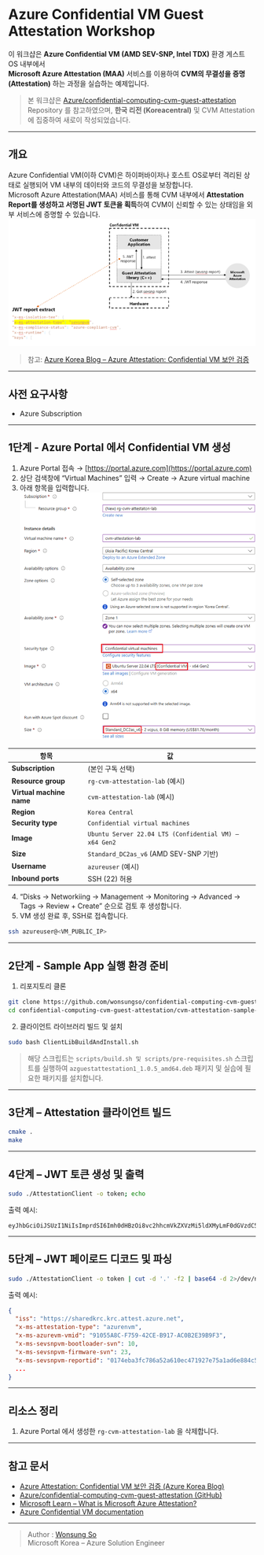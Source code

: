 # Azure Confidential VM Guest Attestation Workshop

이 워크샵은 **Azure Confidential VM (AMD SEV-SNP, Intel TDX)** 환경 게스트 OS 내부에서  
**Microsoft Azure Attestation (MAA)** 서비스를 이용하여 **CVM의 무결성을 증명(Attestation)** 하는 과정을 실습하는 예제입니다.

> 본 워크샵은 [Azure/confidential-computing-cvm-guest-attestation](https://github.com/Azure/confidential-computing-cvm-guest-attestation) Repository 를 참고하였으며, **한국 리전 (Koreacentral)** 및 CVM Attestation에 집중하여 새로이 작성되었습니다.

---

## 개요

Azure Confidential VM(이하 CVM)은 하이퍼바이저나 호스트 OS로부터 격리된 상태로 실행되어 VM 내부의 데이터와 코드의 무결성을 보장합니다.  
Microsoft Azure Attestation(MAA) 서비스를 통해 CVM 내부에서 **Attestation Report를 생성하고 서명된 JWT 토큰을 획득**하여  CVM이 신뢰할 수 있는 상태임을 외부 서비스에 증명할 수 있습니다.
![attestation_workflow](./cvm-attestation-sample-app/images/attestation_workflow.png)
> 참고: [Azure Korea Blog – Azure Attestation: Confidential VM 보안 검증](https://microsoft.github.io/azurekorea/azure-attestation/)

---
## 사전 요구사항

- Azure Subscription
---

## 1단계 - Azure Portal 에서 Confidential VM 생성
1. Azure Portal 접속 → [https://portal.azure.com](https://portal.azure.com)
2. 상단 검색창에 “Virtual Machines” 입력 → Create → Azure virtual machine
3. 아래 항목을 입력합니다.
![cvm_creation](./cvm-attestation-sample-app/images/cvm_creation.png)

| 항목 | 값 |
|------|----|
| **Subscription** | (본인 구독 선택) |
| **Resource group** | `rg-cvm-attestation-lab` (예시) |
| **Virtual machine name** | `cvm-attestation-lab` (예시) |
| **Region** | `Korea Central` |
| **Security type** | `Confidential virtual machines` |
| **Image** | `Ubuntu Server 22.04 LTS (Confidential VM) – x64 Gen2` |
| **Size** | `Standard_DC2as_v6` (AMD SEV-SNP 기반) |
| **Username** | `azureuser` (예시) |
| **Inbound ports** | SSH (22) 허용 |

4. “Disks → Networkiing → Management → Monitoring → Advanced → Tags → Review + Create” 순으로 검토 후 생성합니다.
5. VM 생성 완료 후, SSH로 접속합니다.

```bash
ssh azureuser@<VM_PUBLIC_IP>
```
---

## 2단계 - Sample App 실행 환경 준비
1. 리포지토리 클론

```bash
git clone https://github.com/wonsungso/confidential-computing-cvm-guest-attestation.git
cd confidential-computing-cvm-guest-attestation/cvm-attestation-sample-app/
```

2. 클라이언트 라이브러리 빌드 및 설치

```bash
sudo bash ClientLibBuildAndInstall.sh
```

> 해당 스크립트는 `scripts/build.sh 및 scripts/pre-requisites.sh` 스크립트를 실행하여 `azguestattestation1_1.0.5_amd64.deb` 패키지 및 실습에 필요한 패키지를 설치합니다.

---

## 3단계 – Attestation 클라이언트 빌드

```bash
cmake .
make
```
---

## 4단계 – JWT 토큰 생성 및 출력

```bash
sudo ./AttestationClient -o token; echo
```

출력 예시:

```
eyJhbGciOiJSUzI1NiIsImprdSI6Imh0dHBzOi8vc2hhcmVkZXVzMi5ldXMyLmF0dGVzdC5henVyZS5uZXQvY2VydHMiLCJraWQiOiJKMHBBUGRmWFh...
```
---

## 5단계 – JWT 페이로드 디코드 및 파싱

```bash
sudo ./AttestationClient -o token | cut -d '.' -f2 | base64 -d 2>/dev/null | jq .
```

출력 예시:

```json
{
  "iss": "https://sharedkrc.krc.attest.azure.net",
  "x-ms-attestation-type": "azurenvm",
  "x-ms-azurevm-vmid": "91055A8C-F759-42CE-B917-AC0B2E39B9F3",
  "x-ms-sevsnpvm-bootloader-svn": 10,
  "x-ms-sevsnpvm-firmware-svn": 23,
  "x-ms-sevsnpvm-reportid": "0174eba3fc786a52a610ec471927e75a1ad6e884c5a97a8d97672f79ba24d776",
  ...
}
```
---

## 리소스 정리

1. Azure Portal 에서 생성한 `rg-cvm-attestation-lab` 을 삭제합니다.
---

## 참고 문서

- [Azure Attestation: Confidential VM 보안 검증 (Azure Korea Blog)](https://microsoft.github.io/azurekorea/azure-attestation/)
- [Azure/confidential-computing-cvm-guest-attestation (GitHub)](https://github.com/Azure/confidential-computing-cvm-guest-attestation)
- [Microsoft Learn – What is Microsoft Azure Attestation?](https://learn.microsoft.com/ko-kr/azure/attestation/basic-concepts)
- [Azure Confidential VM documentation](https://learn.microsoft.com/ko-kr/azure/confidential-computing/confidential-vm-overview)

---
> Author : [Wonsung So](https://github.com/wonsungso)  
> Microsoft Korea – Azure Solution Engineer
